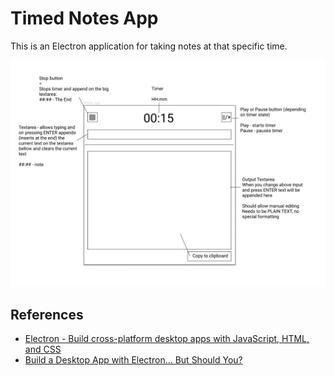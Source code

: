 # Timed Notes App

This is an Electron application for taking notes at that specific time.

![alt text](docs/mockup.png "App Mockup")

## References

- [Electron - Build cross-platform desktop apps with JavaScript, HTML, and CSS](https://www.electronjs.org/)
- [Build a Desktop App with Electron... But Should You?](https://www.youtube.com/watch?v=3yqDxhR2XxE)